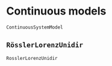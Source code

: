 
# Continuous models

```@docs
ContinuousSystemModel
```

## `RösslerLorenzUnidir`

```@docs
RosslerLorenzUnidir
```
